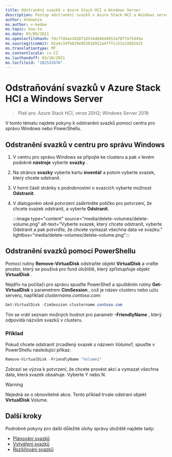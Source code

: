 ```yaml
---
title: Odstranění svazků v Azure Stack HCI a Windows Server
description: Postup odstranění svazků v Azure Stack HCI a Windows serveru pomocí centra pro správu Windows a prostředí PowerShell.
author: khdownie
ms.author: v-kedow
ms.topic: how-to
ms.date: 03/09/2021
ms.openlocfilehash: fdc7fd4ae102871d534d846dd653af077a75d49a
ms.sourcegitcommit: 02a4c34fb829e053016912a4fffcc51e32685425
ms.translationtype: MT
ms.contentlocale: cs-CZ
ms.lasthandoff: 03/10/2021
ms.locfileid: "102532476"
---
```

# <a name="deleting-volumes-in-azure-stack-hci-and-windows-server"></a>Odstraňování svazků v Azure Stack HCI a Windows Server

> Platí pro: Azure Stack HCI, verze 20H2; Windows Server 2019

V tomto tématu najdete pokyny k odstranění svazků pomocí centra pro správu Windows nebo PowerShellu.

## <a name="delete-volumes-with-windows-admin-center"></a>Odstranění svazků v centru pro správu Windows

1. V centru pro správu Windows se připojte ke clusteru a pak v levém podokně **nástroje** vyberte **svazky** .
2. Na stránce **svazky** vyberte kartu **inventář** a potom vyberte svazek, který chcete odstranit.
3. V horní části stránky s podrobnostmi o svazcích vyberte možnost **Odstranit**.
4. V dialogovém okně potvrzení zaškrtněte políčko pro potvrzení, že chcete svazek odstranit, a vyberte **Odstranit**.

   :::image type="content" source="media/delete-volumes/delete-volume.png" alt-text="Vyberte svazek, který chcete odstranit, vyberte Odstranit a pak potvrďte, že chcete vymazat všechna data ve svazku." lightbox="media/delete-volumes/delete-volume.png":::

## <a name="delete-volumes-with-powershell"></a>Odstranění svazků pomocí PowerShellu

Pomocí rutiny **Remove-VirtualDisk** odstraňte objekt **VirtualDisk** a vraťte prostor, který se používá pro fond úložiště, který zpřístupňuje objekt **VirtualDisk** .

Nejdřív na počítači pro správu spusťte PowerShell a spuštěním rutiny **Get-VirtualDisk** s parametrem **CimSession** , což je název clusteru nebo uzlu serveru, například *clustername.contoso.com*:

```PowerShell
Get-VirtualDisk -CimSession clustername.contoso.com
```

Tím se vrátí seznam možných hodnot pro parametr **-FriendlyName** , který odpovídá názvům svazků v clusteru.

### <a name="example"></a>Příklad

Pokud chcete odstranit zrcadlený svazek s názvem *Volume1,* spusťte v PowerShellu následující příkaz:

```PowerShell
Remove-VirtualDisk -FriendlyName "Volume1"
```

Zobrazí se výzva k potvrzení, že chcete provést akci a vymazat všechna data, která svazek obsahuje. Vyberte Y nebo N.

   > [!WARNING]
   > Nejedná se o obnovitelné akce. Tento příklad trvale odstraní objekt **VirtualDisk** Volume.

## <a name="next-steps"></a>Další kroky

Podrobné pokyny pro další důležité úlohy správy úložiště najdete tady:

- [Plánování svazků](../concepts/plan-volumes.md)
- [Vytváření svazků](create-volumes.md)
- [Rozšiřování svazků](extend-volumes.md)